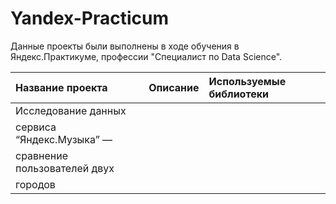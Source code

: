 # Yandex-Practicum
Данные проекты были выполнены в ходе обучения в Яндекс.Практикуме, профессии "Специалист по Data Science".

|Название проекта              |Описание                                                                                            |Используемые библиотеки           |
|:-----------------------------|:---------------------------------------------------------------------------------------------------|:---------------------------------|
|Исследование данных           |
|сервиса “Яндекс.Музыка” —     |
|сравнение пользователей двух  |
|городов                       |




